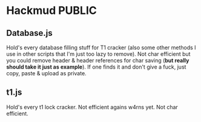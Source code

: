 # Hackmud PUBLIC

## Database.js

Hold's every database filling stuff for T1 cracker (also some other methods I use in other scripts that I'm just too lazy to remove). Not char efficient but you could remove header & header references for char saving (**but really should take it just as example**).  If one finds it and don't give a fuck, just copy, paste & upload as private.

## t1.js

Hold's every t1 lock cracker. Not efficient agains w4rns yet. Not char efficient.
